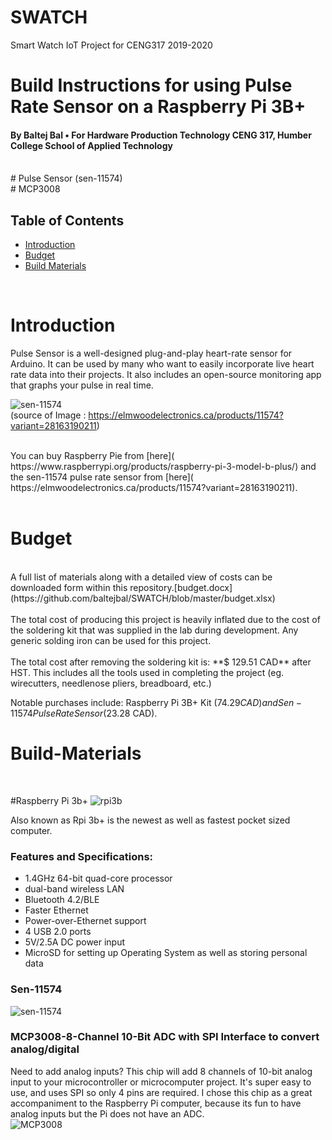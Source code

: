 # SWATCH
Smart Watch IoT Project for CENG317 2019-2020
# Build Instructions for using Pulse Rate Sensor on a Raspberry Pi 3B+
####            By Baltej Bal • For Hardware Production Technology CENG 317, Humber College School of Applied Technology

<br />
 # Pulse Sensor (sen-11574)<br/>
 # MCP3008
<br/>

## Table of Contents
- [Introduction](#Introduction)
- [Budget](#Budget)
- [Build Materials](#Build-Materials)

<br />

# Introduction
Pulse Sensor is a well-designed plug-and-play heart-rate sensor for Arduino. It can be used by many who want to easily incorporate live heart rate data into their projects. It also includes an open-source monitoring app that graphs your pulse in real time.

![sen-11574](https://cdn.shopify.com/s/files/1/0915/1182/products/11574-01_2048x.jpg?v=1473879996)
<br/>
(source of Image : https://elmwoodelectronics.ca/products/11574?variant=28163190211)

<br/>
You can buy Raspberry Pie from [here]( https://www.raspberrypi.org/products/raspberry-pi-3-model-b-plus/)
and  the sen-11574 pulse rate sensor from [here]( https://elmwoodelectronics.ca/products/11574?variant=28163190211).
<br/>
<br/>

# Budget

<br/>
A full list of materials along with a detailed view of costs can be downloaded form within this repository.[budget.docx](https://github.com/baltejbal/SWATCH/blob/master/budget.xlsx)<br/>
<br/>
The total cost of producing this project is heavily inflated due to the cost of the soldering kit that was supplied in the lab during
development. Any generic solding iron can be used for this project.</br>
<br/>
The total cost after removing the soldering kit is: **$ 129.51 CAD** after HST. This includes all the tools used in completing the project (eg. wirecutters, needlenose pliers, breadboard, etc.)</br>

Notable purchases include: Raspberry Pi 3B+ Kit ($74.29 CAD) and Sen-11574 Pulse Rate Sensor ($23.28 CAD).
</br>

# Build-Materials

<br/>

#Raspberry Pi 3b+
![rpi3b](https://user-images.githubusercontent.com/42980862/49776194-078b5d00-fcc9-11e8-8d61-f96a17dfd31c.PNG)

Also known as Rpi 3b+ is the newest as well as fastest pocket sized computer. 

### Features and Specifications:
- 1.4GHz 64-bit quad-core processor
- dual-band wireless LAN
- Bluetooth 4.2/BLE
- Faster Ethernet
- Power-over-Ethernet support 
- 4 USB 2.0 ports
- 5V/2.5A DC power input
- MicroSD for setting up Operating System as well as storing personal data

### Sen-11574 

![sen-11574](https://cdn.instructables.com/FS4/6SIE/IUSLXPO8/FS46SIEIUSLXPO8.LARGE.jpg?auto=webp&frame=1&width=320)

### MCP3008-8-Channel 10-Bit ADC with SPI Interface to convert analog/digital<br/>

Need to add analog inputs? This chip will add 8 channels of 10-bit analog input to your microcontroller or microcomputer project. It's super easy to use, and uses SPI so only 4 pins are required. I chose this chip as a great accompaniment to the Raspberry Pi computer, because its fun to have analog inputs but the Pi does not have an ADC.<br/>
![MCP3008](https://cdn-shop.adafruit.com/970x728/856-01.jpg)
